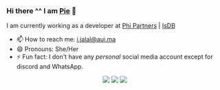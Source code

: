 ### Hi there ^^ I am [Pie](https://www.linkedin.com/in/imanejalal972/) 👋

I am currently working as a developer at [Phi Partners](https://www.phipartners.com/) | [IsDB](https://www.isdb.org/)


- 📫 How to reach me: i.jalal@aui.ma
- 😄 Pronouns: She/Her
- ⚡ Fun fact: I don't have any _personal_ social media account except for discord and WhatsApp.
<!--
**imanejalal972/imanejalal972** is a ✨ _special_ ✨ repository because its `README.md` (this file) appears on your GitHub profile.

Here are some ideas to get you started:

- 🔭 I’m currently working on ...
- 🌱 I’m currently learning ...
- 👯 I’m looking to collaborate on ...
- 🤔 I’m looking for help with ...
- 💬 Ask me about ...
- 📫 How to reach me: ...
- 😄 Pronouns: ...
- ⚡ Fun fact: ...
-->


<p align="center">
  <img src ="https://github-readme-stats.vercel.app/api?username=pie972&show_icons=true&count_private=true&theme=darcula&hide_border=true&hide=issues,contribs&bg_color=00000000">
  <img src ="https://github-readme-stats.vercel.app/api/top-langs/?username=pie972&layout=compact&hide_border=true&theme=darcula&bg_color=00000000&langs_count=6&hide=jupyter%20notebook,tex,css,php">
  <img src ="https://github-readme-streak-stats.herokuapp.com?user=pie972&theme=darcula&hide_border=true&background=FFFFFF00">
</p>
              
